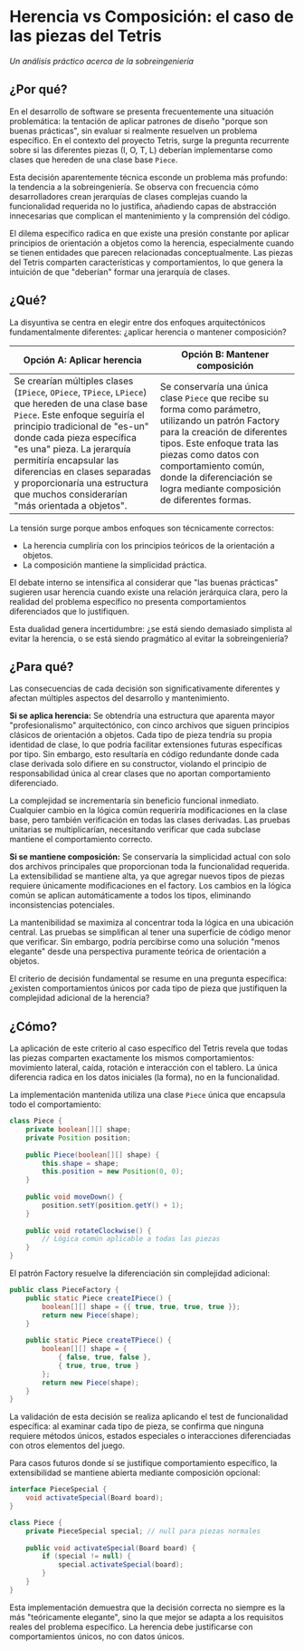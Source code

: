 # Herencia vs Composición: el caso de las piezas del Tetris

*Un análisis práctico acerca de la sobreingeniería*

## ¿Por qué?

En el desarrollo de software se presenta frecuentemente una situación problemática: la tentación de aplicar patrones de diseño "porque son buenas prácticas", sin evaluar si realmente resuelven un problema específico. En el contexto del proyecto Tetris, surge la pregunta recurrente sobre si las diferentes piezas (I, O, T, L) deberían implementarse como clases que hereden de una clase base `Piece`.

Esta decisión aparentemente técnica esconde un problema más profundo: la tendencia a la sobreingeniería. Se observa con frecuencia cómo desarrolladores crean jerarquías de clases complejas cuando la funcionalidad requerida no lo justifica, añadiendo capas de abstracción innecesarias que complican el mantenimiento y la comprensión del código.

El dilema específico radica en que existe una presión constante por aplicar principios de orientación a objetos como la herencia, especialmente cuando se tienen entidades que parecen relacionadas conceptualmente. Las piezas del Tetris comparten características y comportamientos, lo que genera la intuición de que "deberían" formar una jerarquía de clases.

## ¿Qué?

La disyuntiva se centra en elegir entre dos enfoques arquitectónicos fundamentalmente diferentes: ¿aplicar herencia o mantener composición?

|Opción A: Aplicar herencia|Opción B: Mantener composición|
|-|-|
|Se crearían múltiples clases (`IPiece`, `OPiece`, `TPiece`, `LPiece`) que hereden de una clase base `Piece`. Este enfoque seguiría el principio tradicional de "es-un" donde cada pieza específica "es una" pieza. La jerarquía permitiría encapsular las diferencias en clases separadas y proporcionaría una estructura que muchos considerarían "más orientada a objetos".|Se conservaría una única clase `Piece` que recibe su forma como parámetro, utilizando un patrón Factory para la creación de diferentes tipos. Este enfoque trata las piezas como datos con comportamiento común, donde la diferenciación se logra mediante composición de diferentes formas.|

La tensión surge porque ambos enfoques son técnicamente correctos:

- La herencia cumpliría con los principios teóricos de la orientación a objetos.
- La composición mantiene la simplicidad práctica. 

El debate interno se intensifica al considerar que "las buenas prácticas" sugieren usar herencia cuando existe una relación jerárquica clara, pero la realidad del problema específico no presenta comportamientos diferenciados que lo justifiquen.

Esta dualidad genera incertidumbre: ¿se está siendo demasiado simplista al evitar la herencia, o se está siendo pragmático al evitar la sobreingeniería?

## ¿Para qué?

Las consecuencias de cada decisión son significativamente diferentes y afectan múltiples aspectos del desarrollo y mantenimiento.

**Si se aplica herencia:** Se obtendría una estructura que aparenta mayor "profesionalismo" arquitectónico, con cinco archivos que siguen principios clásicos de orientación a objetos. Cada tipo de pieza tendría su propia identidad de clase, lo que podría facilitar extensiones futuras específicas por tipo. Sin embargo, esto resultaría en código redundante donde cada clase derivada solo difiere en su constructor, violando el principio de responsabilidad única al crear clases que no aportan comportamiento diferenciado.

La complejidad se incrementaría sin beneficio funcional inmediato. Cualquier cambio en la lógica común requeriría modificaciones en la clase base, pero también verificación en todas las clases derivadas. Las pruebas unitarias se multiplicarían, necesitando verificar que cada subclase mantiene el comportamiento correcto.

**Si se mantiene composición:** Se conservaría la simplicidad actual con solo dos archivos principales que proporcionan toda la funcionalidad requerida. La extensibilidad se mantiene alta, ya que agregar nuevos tipos de piezas requiere únicamente modificaciones en el factory. Los cambios en la lógica común se aplican automáticamente a todos los tipos, eliminando inconsistencias potenciales.

La mantenibilidad se maximiza al concentrar toda la lógica en una ubicación central. Las pruebas se simplifican al tener una superficie de código menor que verificar. Sin embargo, podría percibirse como una solución "menos elegante" desde una perspectiva puramente teórica de orientación a objetos.

El criterio de decisión fundamental se resume en una pregunta específica: ¿existen comportamientos únicos por cada tipo de pieza que justifiquen la complejidad adicional de la herencia?

## ¿Cómo?

La aplicación de este criterio al caso específico del Tetris revela que todas las piezas comparten exactamente los mismos comportamientos: movimiento lateral, caída, rotación e interacción con el tablero. La única diferencia radica en los datos iniciales (la forma), no en la funcionalidad.

La implementación mantenida utiliza una clase `Piece` única que encapsula todo el comportamiento:

```java
class Piece {
    private boolean[][] shape;
    private Position position;
    
    public Piece(boolean[][] shape) {
        this.shape = shape;
        this.position = new Position(0, 0);
    }
    
    public void moveDown() {
        position.setY(position.getY() + 1);
    }
    
    public void rotateClockwise() {
        // Lógica común aplicable a todas las piezas
    }
}
```

El patrón Factory resuelve la diferenciación sin complejidad adicional:

```java
public class PieceFactory {
    public static Piece createIPiece() {
        boolean[][] shape = {{ true, true, true, true }};
        return new Piece(shape);
    }
    
    public static Piece createTPiece() {
        boolean[][] shape = {
            { false, true, false },
            { true, true, true }
        };
        return new Piece(shape);
    }
}
```

La validación de esta decisión se realiza aplicando el test de funcionalidad específica: al examinar cada tipo de pieza, se confirma que ninguna requiere métodos únicos, estados especiales o interacciones diferenciadas con otros elementos del juego.

Para casos futuros donde sí se justifique comportamiento específico, la extensibilidad se mantiene abierta mediante composición opcional:

```java
interface PieceSpecial {
    void activateSpecial(Board board);
}

class Piece {
    private PieceSpecial special; // null para piezas normales
    
    public void activateSpecial(Board board) {
        if (special != null) {
            special.activateSpecial(board);
        }
    }
}
```

Esta implementación demuestra que la decisión correcta no siempre es la más "teóricamente elegante", sino la que mejor se adapta a los requisitos reales del problema específico. La herencia debe justificarse con comportamientos únicos, no con datos únicos.